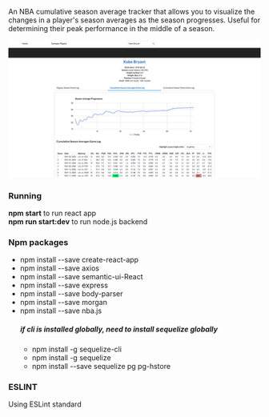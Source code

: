 An NBA cumulative season average tracker that allows you to visualize the changes in a player's season averages as the season progresses.
Useful for determining their peak performance in the middle of a season.

![NBA Cumulative Season Average](NBA-preview.png)

### Running
**npm start** to run react app\
**npm run start:dev** to run node.js backend

### Npm packages
- npm install --save create-react-app
- npm install --save axios
- npm install --save semantic-ui-React
- npm install --save express
- npm install --save body-parser
- npm install --save morgan
- npm install --save nba.js
    ##### **if cli is installed globally, need to install sequelize globally**
    - npm install -g sequelize-cli
    - npm install -g sequelize
    - npm install --save sequelize pg pg-hstore

### ESLINT
Using ESLint standard
